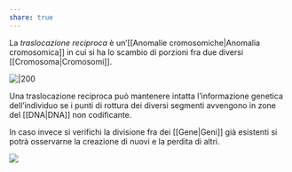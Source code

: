 ```yaml
---
share: true
---
```

La *traslocazione reciproca* è un’[[Anomalie cromosomiche|Anomalia cromosomica]] in cui si ha lo scambio di porzioni fra due diversi [[Cromosoma|Cromosomi]].

![|200](69eb57810920725a362aa66c7714790c_MD5%201.png)

Una traslocazione reciproca può mantenere intatta l’informazione genetica dell’individuo se i punti di rottura dei diversi segmenti avvengono in zone del [[DNA|DNA]] non codificante.

In caso invece si verifichi la divisione fra dei [[Gene|Geni]] già esistenti si potrà osservarne la creazione di nuovi e la perdita di altri.

![](e10907d67ae281190f7d0d758aacbe1c_MD5%201.png)